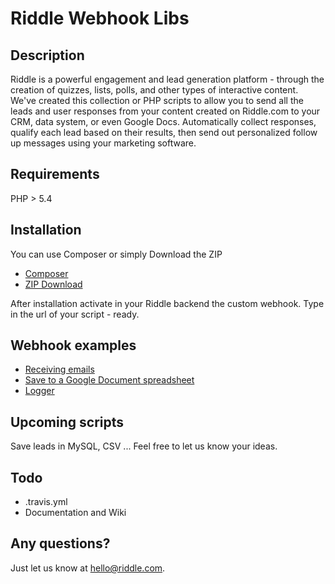 Riddle Webhook Libs
===================
## Description
Riddle is a powerful engagement and lead generation platform - through the 
creation of quizzes, lists, polls, and other types of interactive content. 
We've created this collection or PHP scripts to allow you to send all the 
leads and user responses from your content created on Riddle.com to your CRM, 
data system, or even Google Docs. Automatically collect responses, qualify each 
lead based on their results, then send out personalized follow up messages using 
your marketing software.

## Requirements
PHP > 5.4

## Installation
You can use Composer or simply Download the ZIP
- [Composer](https://github.com/riddle-com/riddle-wekbook-libs/wiki/Install-with-composer)
- [ZIP Download](https://github.com/riddle-com/riddle-wekbook-libs/wiki/Install-the-ZIP-download)

After installation activate in your Riddle backend the custom webhook. Type in the url of your script - ready.

## Webhook examples
- [Receiving emails](https://github.com/riddle-com/riddle-wekbook-libs/wiki/Example-Mailer)
- [Save to a Google Document spreadsheet](https://github.com/riddle-com/riddle-wekbook-libs/wiki/Example-Spreadsheet)
- [Logger](https://github.com/riddle-com/riddle-wekbook-libs/wiki/Example-Logger)

## Upcoming scripts
Save leads in MySQL, CSV ...
Feel free to let us know your ideas. 

## Todo
- .travis.yml
- Documentation and Wiki

## Any questions? 
Just let us know at hello@riddle.com. 
